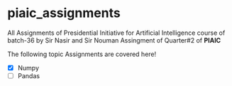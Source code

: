 # **piaic_assignments**
All Assignments of Presidential Initiative for Artificial Intelligence course of batch-36 by Sir Nasir and Sir Nouman
Assingment of Quarter#2 of **PIAIC**

The following topic Assignments are covered here!

- [x] Numpy
- [ ] Pandas
